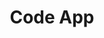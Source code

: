 ---
title: 'Code App'
link: 'https://apps.apple.com/es/app/code-app/id1512938504?l=ca'
summary: 'Programar y compilar en el iPad.'
tags: ['apps', 'ideas']
---